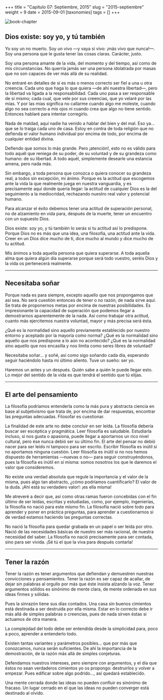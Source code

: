 +++
title = "Capítulo 07: Septiembre, 2015"
slug = "2015-septiembre"
weight = 9
date = 2015-09-01
[taxonomies]
tags = []
+++

![book-chapter](/images/book/oeur/07.jpg)

## Dios existe: soy yo, y tú también

Yo soy un no muerto. Soy un vivo —y vaya si vivo: ¡más vivo que nunca!—. Soy una persona que le gusta tener las cosas claras. Carácter, justo.

Soy una persona amante de la vida, del momento y del tiempo, así como de mis circunstancias. No querría jamás ser una persona idolatrada por masas que no son capaces de ver más allá de su realidad.

No entraré en detalles de si es más o menos correcto ser fiel a una u otra creencia. Cada uno que haga lo que quiera —de ahí nuestra libertad—, pero la libertad va ligada a la responsabilidad. Cada uno pasa a ser responsable de sí mismo; cada cual, que vele por sus creencias, que yo velaré por las mías. Y por las mías significa no callarme cuando algo me moleste, cuando algo no sea correcto a mis ojos ni cuando crea que algo no tiene sentido. Entonces hablaré para intentar corregirlo.

Nada de maldad, aquí nadie ha venido a hablar del bien y del mal. Eso ya... que se lo traiga cada uno de casa. Estoy en contra de toda religión que no defienda el valor humano individual por encima de todo, por encima de cualquier entidad divina.

Defiendo que somos lo más grande. Pero ¡atención!, esto no es válido para todo aquél que reniega de su poder, de su voluntad y de su grandeza como humano: de su libertad. A todo aquél, simplemente desearle una estancia amena, pero nada más.

Sin embargo, a toda persona que conozca o quiera conocer su grandeza real, a todos sin excepción, mi ánimo. Porque es la actitud que escogemos ante la vida la que realmente juega en nuestra vanguardia, y es precisamente aquí donde quería llegar: la actitud de cualquier Dios es la del seguimiento a la mediocridad, rechazando nuestro real valor y potencial humano.

Para alcanzar el éxito debemos tener una actitud de superación personal, no de alzamiento en vida para, después de la muerte, tener un encuentro con un supuesto Dios.

Dios existe: soy yo, y tú también lo serás si tu actitud así lo predispone. Porque Dios no es más que una idea, una filosofía, una actitud ante la vida. Creer en un Dios dice mucho de ti, dice mucho al mundo y dice mucho de tu actitud.

Mis ánimos a toda aquella persona que quiera superarse. A toda aquella alma que quiera algún día superarse porque será todo vuestro, seréis Dios y la vida os pertenecerá realmente.

---

## Necesitaba soñar

Porque nada es para siempre, excepto aquello que nos propongamos que así sea. No será cuestión entonces de tener o no razón, de nada sirve aquí. Se trata de proponernos metas por encima de nuestras posibilidades. Es impresionante la capacidad de superación que podemos llegar a demostrarnos aparentemente de la nada. Así como trabajar otra actitud, cuanto más ejercitemos nuestra voluntad, mayor y más precisa será ésta.

¿Qué es la normalidad sino aquello previamente establecido por nuestro entorno y aceptado por la mayoría como norma? ¿Qué es la normalidad sino aquello que nos predispone a lo aún no acontecido? ¿Qué es la normalidad sino aquello que nos encasilla y nos limita como seres libres de voluntad?

Necesitaba soñar... y soñé, así como sigo soñando cada día, esperando seguir haciéndolo hasta mi último aliento. Tuve un sueño: ser yo.

Haremos un antes y un después. Quién sabe a quién le puede llegar esto. Lo mejor del sentido de la vida es que tendrá el sentido que tú elijas.

---

## El arte del pensamiento

La filosofía podríamos entenderla como la más pura y abstracta ciencia en base al subjetivismo que trata de, por encima de dar respuestas, encontrar las preguntas adecuadas. Filosofar es cuestionar.

La finalidad de este arte no debe concluir en ser leída. La filosofía debería buscar ser escéptica y pragmática. Leer filosofía es saludable. Estudiarla incluso, si nos gusta o apasiona, puede llegar a aportarnos un rico nivel cultural, pero ése nunca debió ser su último fin. El arte del pensar no debió nacer para ser leído ni tampoco para ser escrito. Escribir filosofía es inútil si no aportamos ninguna cuestión. Leer filosofía es inútil si no nos hemos dispuesto de herramientas —nuevas o no— para seguir construyéndonos, pues la filosofía es inútil en sí misma: somos nosotros los que le daremos el valor que consideremos.

No existe una verdad absoluta que regule la importancia y el valor de la misma, pues algo tan abstracto, ¿cómo podríamos cuantificarlo? El valor de la duda. ¡Ahí está su verdadero valor!: ¡es ella misma!

Me atreveré a decir que, así como otras ramas fueron concebidas con el fin último de ser leídas, escritas y estudiadas, como, por ejemplo, ingenierías, la filosofía no nació para este mismo fin. La filosofía nació sobre todo para aprender y poner en práctica preguntas, para aprender a cuestionarnos si de verdad estamos haciendo las preguntas correctas.

No nació la filosofía para quedar grabada en un papel o ser leída por otro. Nació de las necesidades básicas de nuestro ser más racional, de nuestra necesidad del saber. La filosofía no nació precisamente para ser contada, sino para ser vivida. ¡Sé tú el que la viva para después contarla!

---

## Tener la razón

Tener la razón es tener argumentos que defiendan y demuestren nuestras convicciones y pensamientos. Tener la razón es ser capaz de acallar, de dejar sin palabras al orgullo por más que éste insista alzando la voz. Tener argumentos sólidos es sinónimo de mente clara, de mente ordenada en sus ideas firmes y sólidas.

Pues la sinrazón tiene sus días contados. Una casa sin buenos cimientos está destinada a ser destruida por ella misma. Estar en lo correcto debe ir más allá de simples palabras o creencias, pues de nada sirven éstas si actuamos de otra manera.

La complejidad del todo debe ser entendida desde la simplicidad para, poco a poco, aprender a entenderlo todo.

Existen tantas variantes y parámetros posibles… que por más que conozcamos, nunca serán suficientes. De ahí la importancia de la demostración, de la razón más allá de simples conjeturas.

Defendamos nuestros intereses, pero siempre con argumentos, y el día que éstos no sean verdaderos cimientos yo os propongo: destruirlos y volver a empezar. Pues edificar sobre algo podrido…, así quedará establecido.

Una mente cerrada donde las ideas no pueden confluir es sinónimo de fracaso. Un lugar cerrado en el que las ideas no pueden converger está destinado al olvido.
